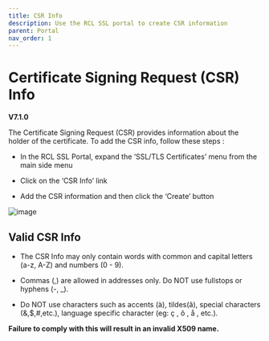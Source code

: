 ```yaml
---
title: CSR Info
description: Use the RCL SSL portal to create CSR information
parent: Portal
nav_order: 1
---
```


# Certificate Signing Request (CSR) Info
**V7.1.0**

The Certificate Signing Request (CSR) provides information about the holder of the certificate. To add the CSR info, follow these steps :

- In the RCL SSL Portal, expand the ‘SSL/TLS Certificates’ menu from the main side menu

- Click on the ‘CSR Info’ link 

- Add the CSR information and then click the ‘Create’ button

![image](../images/portal/csr-create.png)

## Valid CSR Info

- The CSR Info may only contain words with common and capital letters (a-z, A-Z) and numbers (0 - 9).

- Commas (,) are allowed in addresses only. Do NOT use fullstops or hyphens (-, _).

- Do NOT use characters such as accents (à), tildes(ã), special characters (&,$,#,etc.), language specific character (eg: ç , ô , å , etc.).

**Failure to comply with this will result in an invalid X509 name.**